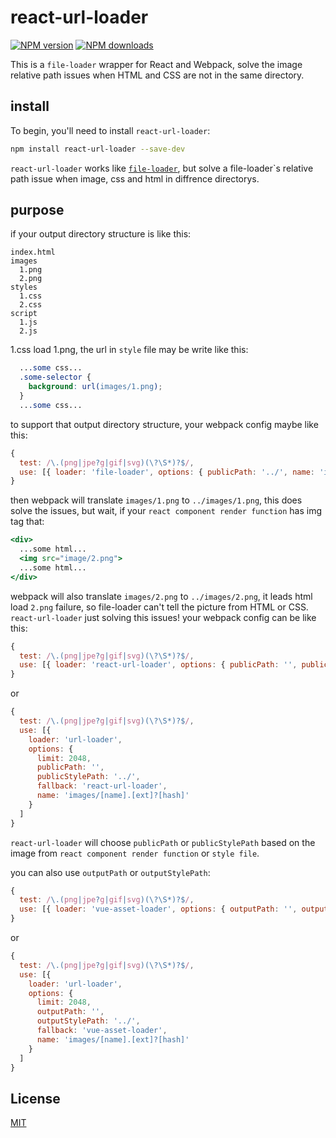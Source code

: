# react-url-loader

[![NPM version](https://img.shields.io/npm/v/react-url-loader.svg?style=flat)](https://npmjs.com/package/react-url-loader)
[![NPM downloads](https://img.shields.io/npm/dm/react-url-loader.svg?style=flat)](https://npmjs.com/package/react-url-loader)

This is a `file-loader` wrapper for React and Webpack, solve the image relative path issues when HTML and CSS are not in the same directory.

## install

To begin, you'll need to install `react-url-loader`:

```bash
npm install react-url-loader --save-dev
```

`react-url-loader` works like
[`file-loader`](https://github.com/webpack-contrib/file-loader), but solve a file-loader`s relative path issue when image, css and html in diffrence directorys.

## purpose

if your output directory structure is like this:

```text
index.html
images
  1.png
  2.png
styles
  1.css
  2.css
script
  1.js
  2.js
```

1.css load 1.png, the url in `style` file may be write like this:

```css
  ...some css...
  .some-selector {
    background: url(images/1.png);
  }
  ...some css...
```

to support that output directory structure, your webpack config maybe like this:

```js
{
  test: /\.(png|jpe?g|gif|svg)(\?\S*)?$/,
  use: [{ loader: 'file-loader', options: { publicPath: '../', name: 'images/[name].[ext]?[hash]' }]
}
```

then webpack will translate `images/1.png` to `../images/1.png`, this does solve the issues, but wait, if your `react component render function` has img tag that:

```jsx
<div>
  ...some html...
  <img src="image/2.png">
  ...some html...
</div>
```

webpack will also translate `images/2.png` to `../images/2.png`, it leads html load `2.png` failure, so file-loader can't tell the picture from HTML or CSS.
`react-url-loader` just solving this issues!
your webpack config can be like this:

```js
{
  test: /\.(png|jpe?g|gif|svg)(\?\S*)?$/,
  use: [{ loader: 'react-url-loader', options: { publicPath: '', publicStylePath: '../', name: 'images/[name].[ext]?[hash]' }]
}
```

or

```js
{
  test: /\.(png|jpe?g|gif|svg)(\?\S*)?$/,
  use: [{
    loader: 'url-loader',
    options: {
      limit: 2048,
      publicPath: '',
      publicStylePath: '../',
      fallback: 'react-url-loader',
      name: 'images/[name].[ext]?[hash]'
    }
  ]
}
```

`react-url-loader` will choose `publicPath` or `publicStylePath` based on the image from `react component render function` or `style file`.

you can also use `outputPath` or `outputStylePath`:

```js
{
  test: /\.(png|jpe?g|gif|svg)(\?\S*)?$/,
  use: [{ loader: 'vue-asset-loader', options: { outputPath: '', outputStylePath: '../', name: 'images/[name].[ext]?[hash]' }]
}
```

or

```js
{
  test: /\.(png|jpe?g|gif|svg)(\?\S*)?$/,
  use: [{
    loader: 'url-loader',
    options: {
      limit: 2048,
      outputPath: '',
      outputStylePath: '../',
      fallback: 'vue-asset-loader',
      name: 'images/[name].[ext]?[hash]'
    }
  ]
}
```

## License

[MIT](./LICENSE)
